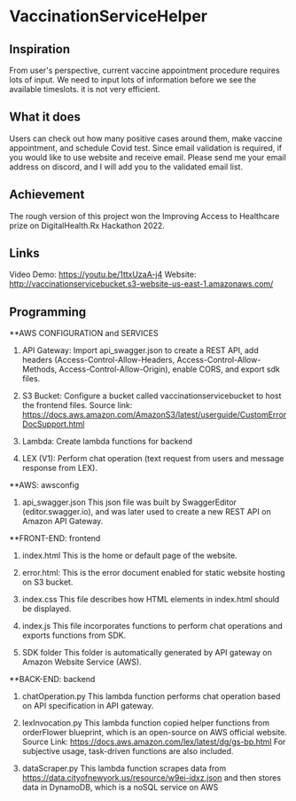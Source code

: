 # VaccinationServiceHelper

## Inspiration
From user's perspective, current vaccine appointment procedure requires lots of input. We need to input lots of information before we see the available timeslots. it is not very efficient.

## What it does
Users can check out how many positive cases around them, make vaccine appointment, and schedule Covid test. Since email validation is required, if you would like to use website and receive email. Please send me your email address on discord, and I will add you to the validated email list. 

## Achievement
The rough version of this project won the Improving Access to Healthcare prize on DigitalHealth.Rx Hackathon 2022.

## Links
Video Demo: https://youtu.be/1ttxUzaA-j4
Website: http://vaccinationservicebucket.s3-website-us-east-1.amazonaws.com/


## Programming
**AWS CONFIGURATION and SERVICES
1. API Gateway: Import api_swagger.json to create a REST API, add headers (Access-Control-Allow-Headers, Access-Control-Allow-Methods, Access-Control-Allow-Origin), enable CORS, and export sdk files. 

2. S3 Bucket: Configure a bucket called vaccinationservicebucket to host the frontend files. Source link: https://docs.aws.amazon.com/AmazonS3/latest/userguide/CustomErrorDocSupport.html

3. Lambda: Create lambda functions for backend

4. LEX (V1): Perform chat operation (text request from users and message response from LEX). 
 
 
**AWS: awsconfig
1. api_swagger.json
This json file was built by SwaggerEditor (editor.swagger.io), and was later used to create a new REST API on Amazon API Gateway.


**FRONT-END: frontend
1. index.html
This is the home or default page of the website.

2. error.html:
This is the error document enabled for static website hosting on S3 bucket. 

3. index.css
This file describes how HTML elements in index.html should be displayed.

4. index.js
This file incorporates functions to perform chat operations and exports functions from SDK.

5. SDK folder
This folder is automatically generated by API gateway on Amazon Website Service (AWS). 


**BACK-END: backend
1. chatOperation.py
This lambda function performs chat operation based on API specification in API gateway. 

2. lexInvocation.py
This lambda function copied helper functions from orderFlower blueprint, which is an open-source on AWS official website. Source Link: https://docs.aws.amazon.com/lex/latest/dg/gs-bp.html
For subjective usage, task-driven functions are also included.  

3. dataScraper.py
This lambda function scrapes data from https://data.cityofnewyork.us/resource/w9ei-idxz.json and then stores data in DynamoDB, which is a noSQL service on AWS




